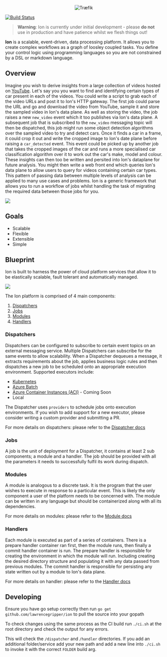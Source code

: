 <p align="center">
<img src="docs/ion-logo.png" alt="Træfik" title="Træfik" />
</p>

[![Build Status](https://travis-ci.org/lawrencegripper/ion.svg?branch=master)](https://travis-ci.org/lawrencegripper/ion)

> **Warning**: Ion is currently under initial development - please **do not** use in production and have patience whilst we flesh things out!

**Ion** is a scalable, event-driven, data processing platform. It allows you to create complex workflows as a graph of loosley coupled tasks. You define your control logic using programming languages so you are not constrained by a DSL or markdown language.

## Overview
Imagine you wish to derive insights from a large collection of videos hosted on [YouTube](https://www.youtube.com). Let's say you you want to find and identifying certain types of car present in each of the videos. You could write a script to grab each of the video URLs and post it to Ion's HTTP gateway. The first job could parse the URL and go and download the video from YouTube, sample it and store the sampled video in Ion's data plane. As well as storing the video, the job raises a new `new_video` event which it too publishes via Ion's data plane. A subsequent job that is subscribed to the `new_video` messaging topic will then be dispatched, this job might run some object detection algorithms over the sampled video to try and detect cars. Once it finds a car in a frame, it could crop it out and write the cropped image to Ion's date plane before raising a `car_detected` event. This event could be picked up by another job that takes the cropped images of the car and runs a more specialised car classification algorithm over it to work out the car's make, model and colour. These insights can then too be written and persited into Ion's dataplane for future analysis. You might then write a web front end which queries Ion's data plane to allow users to query for videos containing certain car types.
This pattern of passing data between multiple levels of analysis can be applied to many use cases and problems. Ion is a generic framework that allows you to run a workflow of jobs whilst handling the task of migrating the required data between those jobs for you.

![](docs/ion.png)

## Goals
* Scalable
* Flexible
* Extensible
* Simple

## Blueprint
Ion is built to harness the power of cloud platform services that allow it to be elastically scalable, fault tolerant and automatically managed.

![](docs/ion2.png)

The Ion platform is comprised of 4 main components:
1. [Dispatchers](#dispatchers)
2. [Jobs](#jobs)
3. [Modules](#modules)
4. [Handlers](#handlers)

### Dispatchers
Dispatchers can be configured to subscribe to certain event topics on an external messaging service. Multiple Dispatchers can subscribe for the same events to allow scalability. When a Dispatcher dequeues a message, it extracts requirements about the job, applies business logic rules and then dispatches a new job to be scheduled onto an appropriate execution environment.
Supported executors include:
* [Kubernetes](https://kubernetes.io/)
* [Azure Batch](https://azure.microsoft.com/en-us/services/batch/)
* [Azure Container Instances (ACI)](https://azure.microsoft.com/en-us/services/container-instances/) - Coming Soon
* Local

The Dispatcher uses `providers` to schedule jobs onto execution environments. If you wish to add support for a new executor, please consider writing a custom provider and submitting a PR.

For more details on dispatchers: please refer to the [Dispatcher docs](internal/app/dispatcher/README.md)

### Jobs
A job is the unit of deployment for a Dispatcher, it contains at least 2 sub components; a module and a handler. The job should be provided with all the parameters it needs to successfully fulfil its work during dispatch.

### Modules
A module is analogous to a discrete task. It is the program that the user wishes to execute in response to a particular event. This is likely the only component a user of the platform needs to be concerned with. The module can be written in any language but should be containerized along with all its dependencies.

For more details on modules: please refer to the [Module docs](modules/README.md)

### Handlers
Each module is executed as part of a series of containers. There is a prepare handler container ran first, then the module runs, then finally a commit handler container is run.
The prepare handler is responsible for creating the environment in which the module will run. Including creating the desired directory structure and populating it with any data passed from previous modules.
The commit handler is responsible for persisting any state written out by a module to Ion's data plane.

For more details on handler: please refer to the [Handler docs](internal/app/handler/README.md)

## Developing

Ensure you have go setup correctly then run `go get github.com/lawrencegripper/ion` to pull the source into your gopath

To check changes using the same process as the CI build run `./ci.sh` at the root directory and check the output for any errors.

This will check the `/dispatcher` and `/handler` directories. If you add an additional folder/service add your new path and add a new line into `./ci.sh` to invoke it with the correct `FOLDER` build arg.